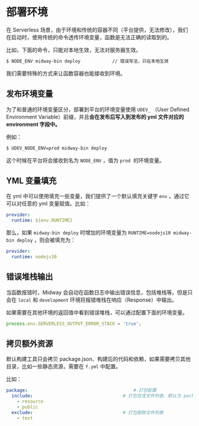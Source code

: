 # 部署环境

在 Serverless 场景，由于环境和传统的容器不同（平台提供，无法修改），我们在启动时，使用传统的命令透传环境变量，函数是无法正确的读取到的。

比如，下面的命令，只能对本地生效，无法对服务器生效。

```bash
$ NODE_ENV midway-bin deploy			// 错误写法，只在本地生效
```

我们需要特殊的方式来让函数容器也能接收到环境。

## 发布环境变量

为了和普通的环境变量区分，部署到平台的环境变量使用 `UDEV_` （User Defined Environment Variable）前缀，并且**会在发布后写入到发布的 yml 文件对应的 environment 字段中。**

例如：

```bash
$ UDEV_NODE_ENV=prod midway-bin deploy
```

这个时候在平台将会接收到名为 `NODE_ENV` ，值为 `prod`  的环境变量。

## YML 变量填充

在 yml 中可以使用填充一些变量，我们提供了一个默认填充关键字 `env` ，通过它可以对任意的 yml 变量赋值。比如：

```yaml
provider:
  runtime: ${env.RUNTIME}
```

那么，如果 `midway-bin deploy` 时增加的环境变量为 `RUNTIME=nodejs10 midway-bin deploy` ，则会被填充为：

```yaml
provider:
  runtime: nodejs10
```

## 错误堆栈输出

当函数报错时，Midway 会自动在函数日志中输出错误信息，包括堆栈等。但是只会在 `local` 和 `development` 环境将报错堆栈在响应（Response）中输出。

如果需要在其他环境的返回值中看到错误堆栈，可以通过配置下面的环境变量。

```typescript
process.env.SERVERLESS_OUTPUT_ERROR_STACK = 'true';
```

## 拷贝额外资源

默认构建工具只会拷贝 package.json、构建后的代码和依赖，如果需要拷贝其他目录，比如一些静态资源，需要在 `f.yml` 中配置。

比如：

```yaml
package:										# 打包配置
  include:									# 打包包含文件列表，默认为 package.json、构建后的代码和依赖
  	- resource
    - public
  exclude:									# 打包剔除文件列表
  	- test
```
